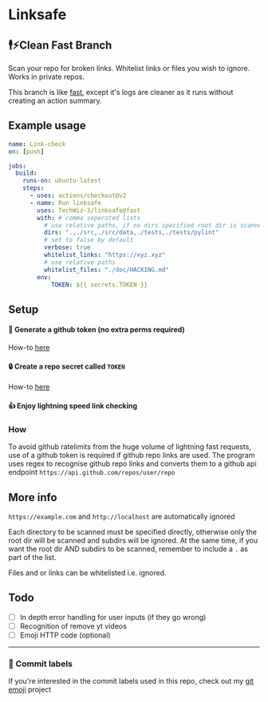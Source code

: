# Linksafe

## 🕴️⚡Clean Fast Branch

Scan your repo for broken links. Whitelist links or files you wish to ignore. Works in private repos.  

This branch is like [fast](https://github.com/TechWiz-3/linksafe/tree/fast), except it's logs are cleaner as it runs without creating an action summary.


## Example usage
```yaml
name: Link-check
on: [push]

jobs:
  build:
    runs-on: ubuntu-latest
    steps:
      - uses: actions/checkout@v2
      - name: Run linksafe
        uses: TechWiz-3/linksafe@fast
        with: # comma seperated lists
          # use relative paths, if no dirs specified root dir is scanned
          dirs: ".,./src,./src/data,./tests,./tests/pylint"
          # set to false by default
          verbose: true
          whitelist_links: "https://xyz.xyz"
          # use relative paths
          whitelist_files: "./doc/HACKING.md"
        env:
            TOKEN: ${{ secrets.TOKEN }}
```

## Setup

#### :key: Generate a github token (no extra perms required)
How-to [here](https://docs.github.com/en/authentication/keeping-your-account-and-data-secure/creating-a-personal-access-token)

#### :lock: Create a repo secret called `TOKEN`
How-to [here](https://docs.github.com/en/actions/security-guides/encrypted-secrets#creating-encrypted-secrets-for-a-repository)

#### :thumbsup: Enjoy lightning speed link checking

### How

To avoid github ratelimits from the huge volume of lightning fast requests, use of a github token is required if github repo links are used. The program uses regex to recognise github repo links and converts them to a github api endpoint `https://api.github.com/repos/user/repo`

## More info

`https://example.com` and `http://localhost` are automatically ignored  

Each directory to be scanned must be specified directly, otherwise only the root dir will be scanned and subdirs will be ignored. At the same time, if you want the root dir AND subdirs to be scanned, remember to include a `.` as part of the list.  

Files and or links can be whitelisted i.e. ignored.  

## Todo
- [ ] In depth error handling for user inputs (if they go wrong)
- [ ] Recognition of remove yt videos
- [ ] Emoji HTTP code (optional)

---
### 🎉 Commit labels
If you're interested in the commit labels used in this repo, check out my [git emoji](https://github.com/TechWiz-3/git-commit-emojis) project
